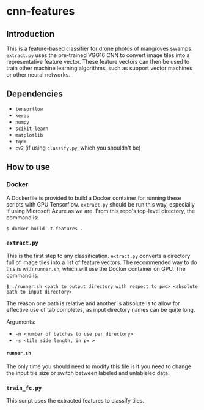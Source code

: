 # cnn-features
## Introduction
This is a feature-based classifier for drone photos of mangroves swamps. `extract.py` uses the pre-trained VGG16 CNN to convert image tiles into a representative feature vector. These feature vectors can then be used to train other machine learning algorithms, such as support vector machines or other neural networks.

## Dependencies
- `tensorflow`
- `keras`
- `numpy`
- `scikit-learn`
- `matplotlib`
- `tqdm`
- `cv2` (if using `classify.py`, which you shouldn't be)

## How to use
### Docker
A Dockerfile is provided to build a Docker container for running these scripts with GPU Tensorflow. `extract.py` should be run this way, especially if using Microsoft Azure as we are. From this repo's top-level directory, the command is:
```
$ docker build -t features .
```

### `extract.py`
This is the first step to any classification. `extract.py` converts a directory full of image tiles into a list of feature vectors. The recommended way to do this is with `runner.sh`, which will use the Docker container on GPU. The command is:
```
$ ./runner.sh <path to output directory with respect to pwd> <absolute path to input directory>
```
The reason one path is relative and another is absolute is to allow for effective use of tab completes, as input directory names can be quite long.

Arguments:
- `-n <number of batches to use per directory>`
- `-s <tile side length, in px >`

#### `runner.sh`
The only time you should need to modify this file is if you need to change the input tile size or switch between labeled and unlableled data.

### `train_fc.py`
This script uses the extracted features to classify tiles.